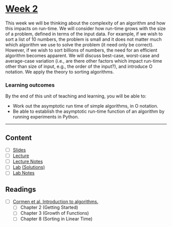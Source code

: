 # [Week 2](https://canvas.sussex.ac.uk/courses/31352/modules)
This week we will be thinking about the complexity of an algorithm and how this impacts on run-time. We will consider how run-time grows with the size of a problem, defined in terms of the input data. For example, if we wish to sort a list of 10 numbers, the problem is small and it does not matter much which algorithm we use to solve the problem (it need only be correct). However, if we wish to sort billions of numbers, the need for an efficient algorithm becomes apparent. We will discuss best-case, worst-case and average-case variation (i.e., are there other factors which impact run-time other than size of input, e.g., the order of the input?), and introduce O notation. We apply the theory to sorting algorithms.

### Learning outcomes
By the end of this unit of teaching and learning, you will be able to:
- Work out the asymptotic run time of simple algorithms, in O notation.
- Be able to establish the asymptotic run-time function of an algorithm by running experiments in Python.

--- 

## Content
- [ ] [Slides](https://canvas.sussex.ac.uk/courses/31352/files/5213197?module_item_id=1444641)
- [ ] [Lecture](https://sussex.cloud.panopto.eu/Panopto/Pages/Viewer.aspx?id=71e62211-1073-43d9-a25a-b1fd00c6015f)
- [ ] [Lecture Notes]()
- [ ] [Lab](https://github.com/LukeBirkett/study-planner/blob/main/969G5_Algorithmic_Data_Science/week_2/week3lab.ipynb) [(Solutions)](https://github.com/LukeBirkett/study-planner/blob/main/969G5_Algorithmic_Data_Science/week_2/week%203%20lab%20-Solutions.ipynb)
- [ ] [Lab Notes]()

## Readings
- [ ] [Cormen et al. Introduction to algorithms.](https://readinglists.sussex.ac.uk/leganto/nui/citation/20811099630002461?institute=44SUS_INST&auth=SAML)
  - [ ] Chapter 2 (Getting Started)
  - [ ] Chapter 3 (Growth of Functions)
  - [ ] Chapter 8 (Sorting in Linear Time)
